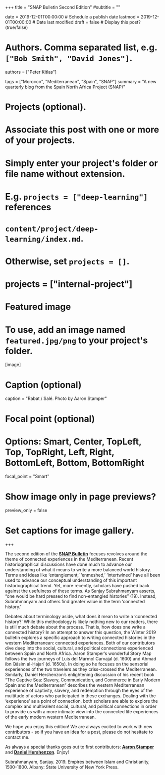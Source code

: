 +++
title = "SNAP Bulletin Second Edition"
#subtitle = ""

date = 2019-12-01T00:00:00  # Schedule a publish date
lastmod = 2019-12-01T00:00:00  # Date last modified
draft = false  # Display this post? (true/false)

# Authors. Comma separated list, e.g. `["Bob Smith", "David Jones"]`.
authors = ["Peter Kitlas"]

tags = ["Morocco", "Mediterranean", "Spain", "SNAP"]
summary = "A new quarterly blog from the Spain North Africa Project (SNAP)"

# Projects (optional).
#   Associate this post with one or more of your projects.
#   Simply enter your project's folder or file name without extension.
#   E.g. `projects = ["deep-learning"]` references 
#   `content/project/deep-learning/index.md`.
#   Otherwise, set `projects = []`.
# projects = ["internal-project"]

# Featured image
# To use, add an image named `featured.jpg/png` to your project's folder. 
[image]
  # Caption (optional)
  caption = "Rabat / Salé. Photo by Aaron Stamper"

  # Focal point (optional)
  # Options: Smart, Center, TopLeft, Top, TopRight, Left, Right, BottomLeft, Bottom, BottomRight
  focal_point = "Smart"

  # Show image only in page previews?
  preview_only = false

# Set captions for image gallery.

+++

The second edition of the [**SNAP Bulletin**](http://www.spainnorthafricaproject.org/bulletin/2019/12/12/connected-experiences-in-the-mediterranean) focuses revolves around the theme of connected experiences in the Mediterranean. Recent historiographical discussions have done much to advance our understanding of what it means to write a more balanced world history. Terms and ideas like ‘entanglement,’ ‘enmeshed,’ ‘intertwined’ have all been used to advance our conceptual understanding of this important historiographical trend. Yet, more recently, scholars have pushed back against the usefulness of these terms. As Sanjay Subrahmanyam asserts, “one would be hard pressed to find non-entangled histories” (19). Instead, Subrahmanyam and others find greater value in the term ‘connected history.’ 

Debates about terminology aside, what does it mean to write a ‘connected history?’ While this methodology is likely nothing new to our readers, there is still much debate about the process. That is, how does one write a connected history? In an attempt to answer this question, the Winter 2019 bulletin explores a specific approach to writing connected histories in the western Mediterranean: connected experiences. Both of our contributors dive deep into the social, cultural, and political connections experienced between Spain and North Africa. Aaron Stamper’s wonderful Story Map follows the two journeys of Luis del Mármol Carvajal (d. 1600) and Aḥmad ibn Qāsim al-Ḥajarī (d. 1650s). In doing so he focuses on the sensorial experiences of the two travelers as they criss-crossed the Mediterranean. Similarly, Daniel Hershenzon’s enlightening discussion of his recent book “The Captive Sea: Slavery, Communication, and Commerce in Early Modern Spain and the Mediterranean” describes the western Mediterranean experience of captivity, slavery, and redemption through the eyes of the multitude of actors who participated in these exchanges. Dealing with the ‘experience’ as a point of connection, both scholars are able to explore the complex and multivalent social, cultural, and political connections in order to provide us with a more intimate view into the connected life experiences of the early modern western Mediterranean.

We hope you enjoy this edition! We are always excited to work with new contributors - so if you have an idea for a post, please do not hesitate to contact me. 

As always a special thanks goes out to first contributors: [**Aaron Stamper**](https://history.princeton.edu/people/aaron-stamper) and [**Daniel Hershenzon**](https://languages.uconn.edu/person/daniel-hershenzon/). Enjoy!

Subrahmanyam, Sanjay. 2019. Empires between Islam and Christianity, 1500-1800. Albany: State University of New York Press.
